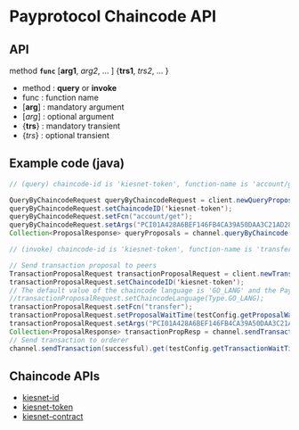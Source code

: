 # Payprotocol Chaincode API

## API

method __`func`__ [__arg1__, _arg2_, ... ] {__trs1__, _trs2_, ... }
- method : __query__ or __invoke__
- func : function name
- [__arg__] : mandatory argument
- [_arg_] : optional argument
- {__trs__} : mandatory transient
- {_trs_} : optional transient

## Example code (java)

```java
// (query) chaincode-id is 'kiesnet-token', function-name is 'account/get', args is 'PCI01A428A6BEF146FB4CA39A50DAA3C21AD287C0448E1D55017F'

QueryByChaincodeRequest queryByChaincodeRequest = client.newQueryProposalRequest();
queryByChaincodeRequest.setChaincodeID('kiesnet-token');
queryByChaincodeRequest.setFcn("account/get");
queryByChaincodeRequest.setArgs("PCI01A428A6BEF146FB4CA39A50DAA3C21AD287C0448E1D55017F");
Collection<ProposalResponse> queryProposals = channel.queryByChaincode(queryByChaincodeRequest);
```

```java
// (invoke) chaincode-id is 'kiesnet-token', function-name is 'transfer', args are { from: 'PCI01A428A6BEF146FB4CA39A50DAA3C21AD287C0448E1D55017F', to: 'PCI01C218A6BEF146FBA57B1050DAA3C21AD287C0448E1D55017F', amount: 5000}

// Send transaction proposal to peers
TransactionProposalRequest transactionProposalRequest = client.newTransactionProposalRequest();
transactionProposalRequest.setChaincodeID('kiesnet-token');
// The default value of the chaincode language is 'GO_LANG' and the Payprotocol chaincode was implemented with GO_LANG. So, you don't need to set chaincode language field
//transactionProposalRequest.setChaincodeLanguage(Type.GO_LANG);
transactionProposalRequest.setFcn("transfer");
transactionProposalRequest.setProposalWaitTime(testConfig.getProposalWaitTime());
transactionProposalRequest.setArgs("PCI01A428A6BEF146FB4CA39A50DAA3C21AD287C0448E1D55017F", "PCI01C218A6BEF146FBA57B1050DAA3C21AD287C0448E1D55017F", "5000");
Collection<ProposalResponse> transactionPropResp = channel.sendTransactionProposal(transactionProposalRequest);
// Send transaction to orderer
channel.sendTransaction(successful).get(testConfig.getTransactionWaitTime(), TimeUnit.SECONDS);
```

## Chaincode APIs

+ [kiesnet-id](KIESNET-ID.md)
+ [kiesnet-token](KIESNET-TOKEN.md)
+ [kiesnet-contract](KIESNET-CONTRACT.md)
